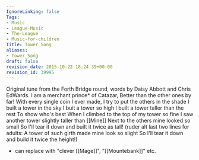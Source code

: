 ```yaml
---
IgnoreLinking: false
Tags:
- Music
- League-Music
- The-League
- Music-for-children
Title: Tower Song
aliases:
- Tower_Song
draft: false
revision_date: 2015-10-22 18:24:39+00:00
revision_id: 39995
---
```


Original tune from the Forth Bridge round, words by Daisy Abbott and Chris EdWards.
I am a merchant prince* of Catazar,
Better than the other ones by far!
With every single coin I ever made,
I try to put the others in the shade
I built a tower in the sky
I buit a tower so high
I built a tower taller than the rest
To show who's best
When I climbed to the top of my tower so fine
I saw another tower slightly taller than [[Mine]]
Next to the others mine looked so small
So I'll tear it down and built it twice as tall!
(ruder alt last two lines for adults:
A tower of such girth made mine look so slight
So I'll tear it down and build it twice the height!)
 * can replace with "clever [[Mage]]", "[[Mountebank]]" etc.